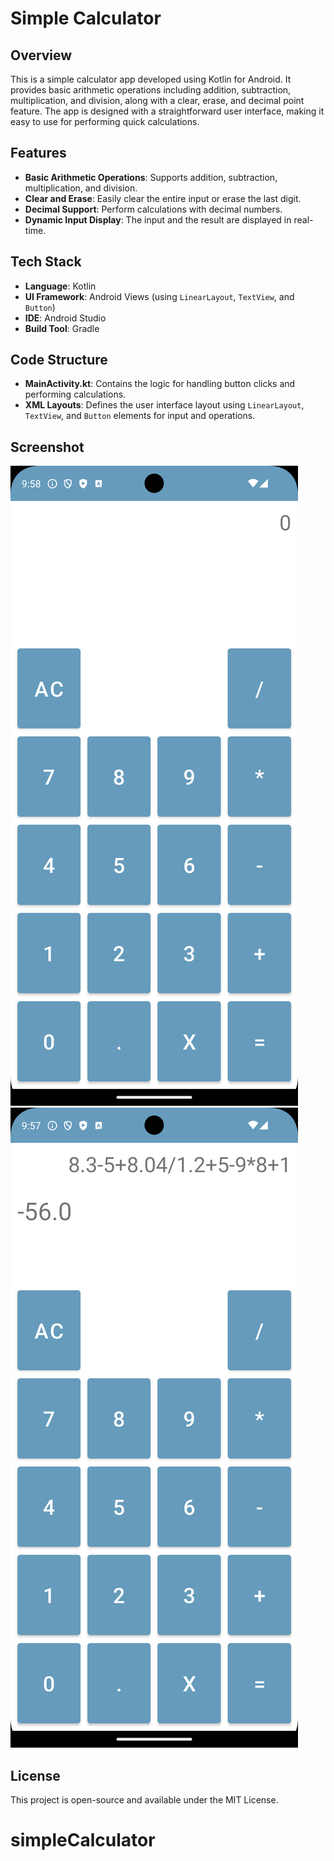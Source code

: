 # Simple Calculator

## Overview
This is a simple calculator app developed using Kotlin for Android. It provides basic arithmetic operations including addition, subtraction, multiplication, and division, along with a clear, erase, and decimal point feature. The app is designed with a straightforward user interface, making it easy to use for performing quick calculations.

## Features
- **Basic Arithmetic Operations**: Supports addition, subtraction, multiplication, and division.
- **Clear and Erase**: Easily clear the entire input or erase the last digit.
- **Decimal Support**: Perform calculations with decimal numbers.
- **Dynamic Input Display**: The input and the result are displayed in real-time.

## Tech Stack
- **Language**: Kotlin
- **UI Framework**: Android Views (using `LinearLayout`, `TextView`, and `Button`)
- **IDE**: Android Studio
- **Build Tool**: Gradle

## Code Structure
- **MainActivity.kt**: Contains the logic for handling button clicks and performing calculations.
- **XML Layouts**: Defines the user interface layout using `LinearLayout`, `TextView`, and `Button` elements for input and operations.

## Screenshot
![Calculator Screenshot](screenshots/calculator_screenshot_1.png)
![Calculator Screenshot](screenshots/calculator_screenshot_2.png)


## License
This project is open-source and available under the MIT License.
# simpleCalculator
